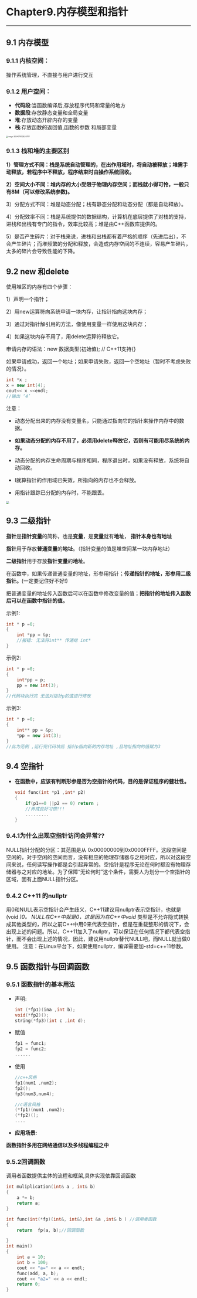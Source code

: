 # Chapter9.内存模型和指针

---



##  9.1 内存模型

###      9.1.1 内核空间：

 操作系统管理，不直接与用户进行交互

###      9.1.2 用户空间：

- **代码段**:当函数编译后,存放程序代码和常量的地方
- **数据段**:存放静态变量和全局变量
- **堆**:存放动态开辟内存的变量
- **栈**:存放函数的返回值,函数的参数 和局部变量

<img src="./photo/image-20240710135207117.png" alt="image-20240710135207117" style="zoom: 33%;" />

###    9.1.3 栈和堆的主要区别

**1）管理方式不同：栈是系统自动管理的，在出作用域时，将自动被释放；堆需手动释放，若程序中不释放，程序结束时由操作系统回收。**

**2）空间大小不同：堆内存的大小受限于物理内存空间；而栈就小得可怜，一般只有8M（可以修改系统参数)。**

3）分配方式不同：堆是动态分配；栈有静态分配和动态分配（都是自动释放）。

4）分配效率不同：栈是系统提供的数据结构，计算机在底层提供了对栈的支持，进栈和出栈有专门的指令，效率比较高；堆是由C++函数库提供的。

5）是否产生碎片：对于栈来说，进栈和出栈都有着严格的顺序（先进后出），不会产生碎片；而堆频繁的分配和释放，会造成内存空间的不连续，容易产生碎片，太多的碎片会导致性能的下降。



## 9.2 new 和delete

使用堆区的内存有四个步骤：

1）声明一个指针；

2）用new运算符向系统申请一块内存，让指针指向这块内存；

3）通过对指针解引用的方法，像使用变量一样使用这块内存；

4）如果这块内存不用了，用delete运算符释放它。

申请内存的语法：new 数据类型(初始值);  // C++11支持{}

如果申请成功，返回一个地址；如果申请失败，返回一个空地址（暂时不考虑失败的情况）。

```c++
int *x ;
x = new int(4);
cout<< x <<endl; 
//输出 ‘4’
```

注意：

-  动态分配出来的内存没有变量名，只能通过指向它的指针来操作内存中的数据。

-  **如果动态分配的内存不用了，必须用delete释放它，否则有可能用尽系统的内存。**

- 动态分配的内存生命周期与程序相同，程序退出时，如果没有释放，系统将自动回收。

- l就算指针的作用域已失效，所指向的内存也不会释放。

-  用指针跟踪已分配的内存时，不能跟丢。

<img src="./photo/屏幕截图 2024-07-10 140514.png" style="zoom:50%;" />



##   9.3 二级指针

**指针**是**指针变量**的简称，也是**变量**，是**变量**就有**地址**， **指针本身也有地址**

**指针**用于存放**普通变量**的**地址**。（指针变量的值是堆空间某一块内存地址）

**二级指针**用于存放**指针变量**的**地址**。

在函数中，如果传递普通变量的地址，形参用指针；**传递指针的地址，形参用二级指针。**(一定要记住好不好!)

把普通变量的地址传入函数后可以在函数中修改变量的值；**把指针的地址传入函数后可以在函数中指针的值。**



示例1:

```c++
int * p =0;
{
    int *pp = &p;
    //报错: 无法将int** 传递给 int*
}
```

示例2:

```c++
int * p =0;
{
    int*pp = p;
    pp = new int(3);
}
//代码块执行完 无法对指针p的值进行修改 

```

示例3:

```c++
int * p =0;
{
    int** pp = &p;
    *pp = new int(3);
}
//此为范例 ,运行完代码块后 指针p指向新的内存地址 ,且地址指向的值赋为3
```



## 9.4 空指针

- **在函数中，应该有判断形参是否为空指针的代码，目的是保证程序的健壮性。**

  ```c++
  void func(int *p1 ,int* p2)
  {
      if(p1==0 ||p2 == 0) return ;
      //养成良好习惯!!!
      .........
  }
  ```

  

###   9.4.1为什么出现空指针访问会异常??

NULL指针分配的分区：其范围是从 0x00000000到0x0000FFFF。这段空间是空闲的，对于空闲的空间而言，没有相应的物理存储器与之相对应，所以对这段空间来说，任何读写操作都是会引起异常的。空指针是程序无论在何时都没有物理存储器与之对应的地址。为了保障“无论何时”这个条件，需要人为划分一个空指针的区域，固有上面NULL指针分区。



###    9.4.2 C++11 的nullptr

用0和NULL表示空指针会产生歧义，C++11建议用nullptr表示空指针，也就是(void *)0。
NULL在C++中就是0，这是因为在C++中void* 类型是不允许隐式转换成其他类型的，所以之前C++中用0来代表空指针，但是在重载整形的情况下，会出现上述的问题。所以，C++11加入了nullptr，可以保证在任何情况下都代表空指针，而不会出现上述的情况，因此，建议用nullptr替代NULL吧，而NULL就当做0使用。
注意：在Linux平台下，如果使用nullptr，编译需要加-std=c++11参数。



##  9.5  函数指针与回调函数

###   9.5.1 函数指针的基本用法

- 声明:

  ```c++
  int (*fp1)(ina ,int b);
  void(*fp2)();
  string(*fp3)(int c ,int d);
  ```

- 赋值

  ```c++
  fp1 = func1;
  fp2 = func2;
  ......
  ```

- 使用

  ```c++
  //c++风格
  fp1(num1 ,num2);
  fp2();
  fp3(num3,num4);
  
  //c语言风格
  (*fp1)(num1 ,num2);
  (*fp2)();
  ....
  ```

- **应用场景:**

**函数指针多用在网络通信以及多线程编程之中**



###    9.5.2回调函数

调用者函数提供主体的流程和框架,具体实现依靠回调函数

```c++
int muliplication(int& a , int& b)
{
	a *= b;
	return a;
}

int func(int(*fp)(int&, int&),int &a ,int& b ) //调用者函数
{
    return 	fp(a, b);//回调函数

}
int main()
{
	int a = 10;
	int b = 100;
	cout << "a=" << a << endl;
	func(add, a, b);
	cout << "a2=" << a << endl;
	return 0;
}
```

